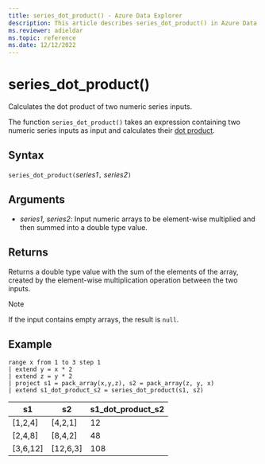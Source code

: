 ```yaml
---
title: series_dot_product() - Azure Data Explorer
description: This article describes series_dot_product() in Azure Data Explorer.
ms.reviewer: adieldar
ms.topic: reference
ms.date: 12/12/2022
---
```

# series_dot_product()

Calculates the dot product of two numeric series inputs.

The function `series_dot_product()` takes an expression containing two numeric series inputs as input and calculates their [dot product](https://en.wikipedia.org/wiki/Dot_product).

## Syntax

`series_dot_product(`*series1*`,` *series2*`)`

## Arguments

* *series1, series2*: Input numeric arrays to be element-wise multiplied and then summed into a double type value.

## Returns

Returns a double type value with the sum of the elements of the array, created by the element-wise multiplication operation between the two inputs.

> [!NOTE]
> If the input contains empty arrays, the result is `null`.

## Example

<!-- csl: https://help.kusto.windows.net/Samples -->
```kusto
range x from 1 to 3 step 1 
| extend y = x * 2
| extend z = y * 2
| project s1 = pack_array(x,y,z), s2 = pack_array(z, y, x)
| extend s1_dot_product_s2 = series_dot_product(s1, s2)
```

|s1|s2|s1_dot_product_s2|
|---|---|---|
|[1,2,4]|[4,2,1]|12|
|[2,4,8]|[8,4,2]|48|
|[3,6,12]|[12,6,3]|108|
